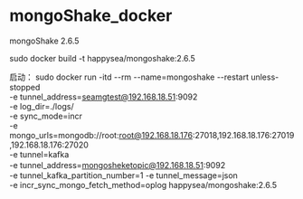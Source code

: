 # mongoShake_docker
mongoShake 2.6.5



sudo docker build  -t  happysea/mongoshake:2.6.5



启动：
sudo docker run -itd --rm   --name=mongoshake --restart unless-stopped  \
-e tunnel_address=seamgtest@192.168.18.51:9092  \
-e log_dir=./logs/  \
-e sync_mode=incr  \
-e mongo_urls=mongodb://root:root@192.168.18.176:27018,192.168.18.176:27019,192.168.18.176:27020 \
-e tunnel=kafka \
-e tunnel_address=mongosheketopic@192.168.18.51:9092　\
-e tunnel_kafka_partition_number=1
-e tunnel_message=json  \
-e incr_sync_mongo_fetch_method=oplog
happysea/mongoshake:2.6.5
